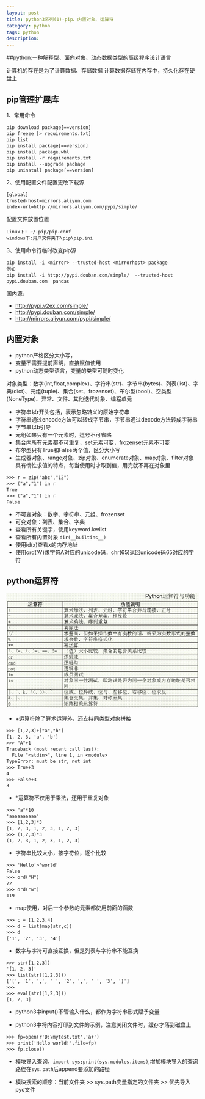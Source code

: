 ```yaml
---
layout: post
title: python3系列(1)-pip、内置对象、运算符
category: python
tags: python
description: 
---
```


##python:一种解释型、面向对象、动态数据类型的高级程序设计语言

计算机的存在是为了计算数据、存储数据
计算数据存储在内存中，持久化存在硬盘上

## pip管理扩展库
1、常用命令

```
pip download package[==version]
pip freeze [> requirements.txt]
pip list
pip install package[==version]
pip install package.whl 
pip install -r requirements.txt
pip install --upgrade package
pip uninstall package[==version]
```
2、使用配置文件配置更改下载源

```
[global]
trusted-host=mirrors.aliyun.com
index-url=http://mirrors.aliyun.com/pypi/simple/
```
配置文件放置位置

```
Linux下: ~/.pip/pip.conf
windows下:用户文件夹下\pip\pip.ini
```

3、使用命令行临时改变pip源

```
pip install -i <mirror> --trusted-host <mirrorhost> package
例如
pip install -i http://pypi.douban.com/simple/  --trusted-host pypi.douban.com  pandas
```
国内源:

* http://pypi.v2ex.com/simple/
* http://pypi.douban.com/simple/
* http://mirrors.aliyun.com/pypi/simple/

## 内置对象

* python严格区分大小写，
* 变量不需要提前声明，直接赋值使用
* python动态类型语言，变量的类型可随时变化

对象类型：数字(int,float,complex)、字符串(str)、字节串(bytes)、列表(list)、字典(dict)、元组(tuple)、集合(set、frozenset)、布尔型(bool)、空类型(NoneType)、异常、文件、其他迭代对象、编程单元

* 字符串以r开头包括，表示忽略转义的原始字符串
* 字符串通过encode方法可以转成字节串，字节串通过decode方法转成字符串
* 字节串以b引导
* 元组如果只有一个元素时，逗号不可省略
* 集合内所有元素都不可重复，set元素可变，frozenset元素不可变
* 布尔型只有True和False两个值，区分大小写
* 生成器对象、range对象、zip对象、enumerate对象、map对象、filter对象具有惰性求值的特点，每当使用时才取到值，用完就不再在对象里

```
>>> r = zip("abc","12")
>>> ("a","1") in r
True
>>> ("a","1") in r
False
```
* 不可变对象：数字、字符串、元组、frozenset
* 可变对象：列表、集合、字典
* 查看所有关键字，使用keyword.kwlist
* 查看所有内置对象 `dir(__builtins__)`
* 使用id(x)查看x的内存地址
* 使用ord('A')求字符A对应的unicode码，chr(65)返回unicode码65对应的字符

## python运算符

![python](/assets/img/2018-04-06-python.jpg)

* +运算符除了算术运算外，还支持同类型对象拼接

```
>>> [1,2,3]+["a","b"]
[1, 2, 3, 'a', 'b']
>>> "A"+1
Traceback (most recent call last):
  File "<stdin>", line 1, in <module>
TypeError: must be str, not int
>>> True+3
4
>>> False+3
3
```

* *运算符不仅用于乘法，还用于重复对象

```
>>> "a"*10
'aaaaaaaaaa'
>>> [1,2,3]*3
[1, 2, 3, 1, 2, 3, 1, 2, 3]
>>> (1,2,3)*3
(1, 2, 3, 1, 2, 3, 1, 2, 3)
```

* 字符串比较大小，按字符位，逐个比较

```
>>> 'Hello'>'world'
False
>>> ord("H")
72
>>> ord("w")
119
```

* map使用，对后一个参数的元素都使用前面的函数

```
>>> c = [1,2,3,4]
>>> d = list(map(str,c))
>>> d
['1', '2', '3', '4']
```

* 数字与字符可直接互换，但是列表与字符串不能互换

```
>>> str([1,2,3])
'[1, 2, 3]'
>>> list(str([1,2,3]))
['[', '1', ',', ' ', '2', ',', ' ', '3', ']']
>>>
>>> eval(str([1,2,3]))
[1, 2, 3]
```

* python3中input()不管输入什么，都作为字符串形式赋予变量

* python3中将内容打印到文件的示例，注意关闭文件时，缓存才落到磁盘上

```
>>> fp=open(r'D:\mytest.txt','a+')
>>> print('Hello world!',file=fp)
>>> fp.close()
```

* 模块导入查询，`import sys;print(sys.modules.items)`,增加模块导入的查询路径在`sys.path`后append要添加的路径

* 模块搜索的顺序：当前文件夹 >> sys.path变量指定的文件夹 >> 优先导入pyc文件

